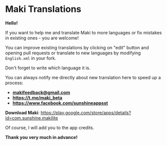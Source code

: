 # Maki Translations
**Hello!**

If you want to help me and translate Maki to more languages or fix mistakes in existing ones - you are welcome!

You can improve existing translations by clicking on "edit" button and opening pull requests or translate to new languages by modifying `English.xml` in your fork.

Don't forget to write which language it is.

You can always notify me directly about new translation here to speed up a process:
- **makifeedback@gmail.com**
- **https://t.me/maki_beta**
- **https://www.facebook.com/sunshineappsst**

**Download Maki**: https://play.google.com/store/apps/details?id=com.sunshine.makilite

Of course, I will add you to the app credits.

**Thank you very much in advance!**
